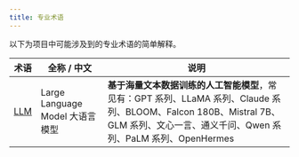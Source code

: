 ```yaml
---
title: 专业术语
---
```


以下为项目中可能涉及到的专业术语的简单解释。

| 术语 | 全称 / 中文 | 说明 |
| --- | --- | --- |
| [LLM](https://www.geeksforgeeks.org/artificial-intelligence/large-language-model-llm/) | Large Language Model 大语言模型 | **基于海量文本数据训练的人工智能模型**，常见有：GPT 系列、LLaMA 系列、Claude 系列、BLOOM、Falcon 180B、Mistral 7B、GLM 系列、文心一言、通义千问、Qwen 系列、PaLM 系列、OpenHermes |